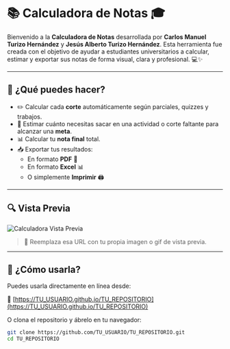 # 📚 Calculadora de Notas 🎓

Bienvenido a la **Calculadora de Notas** desarrollada por **Carlos Manuel Turizo Hernández** y **Jesús Alberto Turizo Hernández**. Esta herramienta fue creada con el objetivo de ayudar a estudiantes universitarios a calcular, estimar y exportar sus notas de forma visual, clara y profesional. 💻✨

---

## 🧠 ¿Qué puedes hacer?

- ✏️ Calcular cada **corte** automáticamente según parciales, quizzes y trabajos.
- 🎯 Estimar cuánto necesitas sacar en una actividad o corte faltante para alcanzar una **meta**.
- 📊 Calcular tu **nota final** total.
- 📥 Exportar tus resultados:
  - En formato **PDF** 📄
  - En formato **Excel** 📊
  - O simplemente **Imprimir** 🖨️

---

## 🔍 Vista Previa

![Calculadora Vista Previa](https://github.com/TU_USUARIO/TU_REPOSITORIO/assets/ejemplo.png)

> 🔁 Reemplaza esa URL con tu propia imagen o gif de vista previa.

---

## 🚀 ¿Cómo usarla?

Puedes usarla directamente en línea desde:

🔗 [https://TU_USUARIO.github.io/TU_REPOSITORIO](https://TU_USUARIO.github.io/TU_REPOSITORIO)

O clona el repositorio y ábrelo en tu navegador:

```bash
git clone https://github.com/TU_USUARIO/TU_REPOSITORIO.git
cd TU_REPOSITORIO
